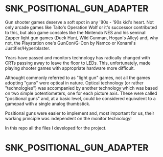 # SNK_POSITIONAL_GUN_ADAPTER
Gun shooter games deserve a soft spot in any '80s - '90s kid's heart. Not only arcade games like Taito's Operation Wolf or it's successor contributed to this, but also game consoles like the Nintendo NES and his seminal Zapper light gun games (Duck Hunt, Wild Gunman, Hogan's Alley) and, why not, the Playstation one's GunCon/G-Con by Namco or Konami's Justifier/Hyperblaster.

Years have passed and monitors technology has radically changed with CRTs passing away to leave the floor to LEDs. This, unfortunately, made playing shooter games with appropriate hardware more difficult.

Althought commonly referred to as "light gun" games, not all the games adopting "guns" were optical in nature. Optical technology (or rather "technologies") was accompanied by another technology which was based on two simple potentiometers, one for each picture axis. These were called "positional guns" and, at a basic level, could be considered equivalent to a gamepad with a single analog thumbstick.

Positional guns were easier to implement and, most important for us, their working principle was independent on the monitor technology!

In this repo all the files I developed for the project.

# SNK_POSITIONAL_GUN_ADAPTER
